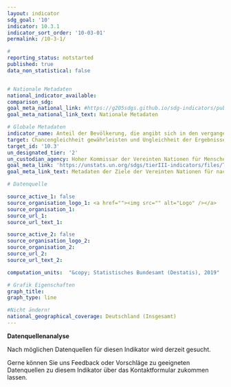 ```yaml
---
layout: indicator
sdg_goal: '10'
indicator: 10.3.1
indicator_sort_order: '10-03-01'
permalink: /10-3-1/

#
reporting_status: notstarted
published: true
data_non_statistical: false


# Nationale Metadaten
national_indicator_available:
comparison_sdg:
goal_meta_national_link: #https://g205sdgs.github.io/sdg-indicators/public/MetaDe/10.3.1.pdf
goal_meta_national_link_text: Nationale Metadaten

# Globale Metadaten
indicator_name: Anteil der Bevölkerung, die angibt sich in den vergangenen 12 Monaten persönlich diskriminiert oder belästigt gefühlt zu haben basierend auf einem Diskriminierungsgrund, der nach internationalem Menschenrechtsgesetzen verboten ist
target: Chancengleichheit gewährleisten und Ungleichheit der Ergebnisse reduzieren, namentlich durch die Abschaffung diskriminierender Gesetze, Politiken und Praktiken und die Förderung geeigneter gesetzgeberischer, politischer und sonstiger Maßnahmen in dieser Hinsicht
target_id: '10.3'
un_designated_tier: '2'
un_custodian_agency: Hoher Kommissar der Vereinten Nationen für Menschenrechte (OHCHR)
goal_meta_link: 'https://unstats.un.org/sdgs/tierIII-indicators/files/Tier3-10-03-01.pdf'
goal_meta_link_text: Metadaten der Ziele der Vereinten Nationen für nachhaltige Entwicklung

# Datenquelle

source_active_1: false
source_organisation_logo_1: <a href=""><img src="" alt="Logo" /></a>
source_organisation_1:
source_url_1:
source_url_text_1:

source_active_2: false
source_organisation_logo_2:
source_organisation_2:
source_url_2:
source_url_text_2:

computation_units:  "&copy; Statistisches Bundesamt (Destatis), 2019"

# Grafik Eigenschaften
graph_title:
graph_type: line

#Nicht ändern!
national_geographical_coverage: Deutschland (Insgesamt)
---
```

**Datenquellenanalyse**

Nach möglichen Datenquellen für diesen Indikator wird derzeit gesucht.

Gerne können Sie uns Feedback oder Vorschläge zu geeigneten Datenquellen zu diesem Indikator über das Kontaktformular zukommen lassen.
